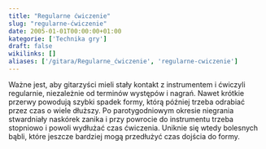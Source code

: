 ```yaml
---
title: "Regularne ćwiczenie"
slug: "regularne-ćwiczenie"
date: 2005-01-01T00:00:00+01:00
kategorie: ['Technika gry']
draft: false
wikilinks: []
aliases: ['/gitara/Regularne_ćwiczenie', 'regularne-cwiczenie']
---
```

Ważne jest, aby gitarzyści mieli stały kontakt z instrumentem i ćwiczyli
regularnie, niezależnie od terminów występów i nagrań. Nawet krótkie
przerwy powodują szybki spadek formy, którą później trzeba odrabiać
przez czas o wiele dłuższy. Po parotygodniowym okresie niegrania
stwardniały naskórek zanika i przy powrocie do instrumentu trzeba
stopniowo i powoli wydłużać czas ćwiczenia. Uniknie się wtedy bolesnych
bąbli, które jeszcze bardziej mogą przedłużyć czas dojścia do formy.

